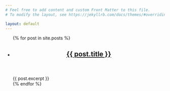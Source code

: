 ```yaml
---
# Feel free to add content and custom Front Matter to this file.
# To modify the layout, see https://jekyllrb.com/docs/themes/#overriding-theme-defaults

layout: default
---
```


<ul class="site__posts-list">
  {% for post in site.posts %}
    <li class="site__posts-list-item">
      <article>
        <header>
          <h1>
            <a href="{{ post.url }}">{{ post.title }}</a>
          </h1>
        </header>
        <section>
          {{ post.excerpt }}
        </section>
      </article>
    </li>
  {% endfor %}
</ul>
